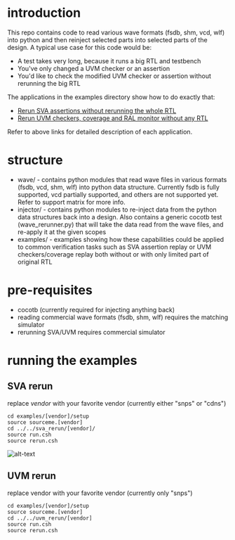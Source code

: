 ﻿# introduction
 
This repo contains code to read various wave formats (fsdb, shm, vcd, wlf) into python and then reinject selected parts into selected parts of the design. A typical use case for this code would be:

* A test takes very long, because it runs a big RTL and testbench
* You've only changed a UVM checker or an assertion
* You'd like to check the modified UVM checker or assertion without rerunning the big RTL

The applications in the examples directory show how to do exactly that:

* [Rerun SVA assertions without rerunning the whole RTL](examples/sva_rerun/README.md)
* [Rerun UVM checkers, coverage and RAL monitor without any RTL](examples/uvm_rerun/README.md)

Refer to above links for detailed description of each application.

# structure

* wave/ - contains python modules that read wave files in various formats (fsdb, vcd, shm, wlf) into python data structure. Currently fsdb is fully supported, vcd partially supported, and others are not supported yet. Refer to support matrix for more info.
* injector/ - contains python modules to re-inject data from the python data structures back into a design. Also contains a generic cocotb test (wave_rerunner.py) that will take the data read from the wave files, and re-apply it at the given scopes
* examples/ - examples showing how these capabilities could be applied to common verification tasks such as SVA assertion replay or UVM checkers/coverage replay both without or with only limited part of original RTL

# pre-requisites

* cocotb (currently required for injecting anything back)
* reading commercial wave formats (fsdb, shm, wlf) requires the matching simulator
* rerunning SVA/UVM requires commercial simulator

# running the examples

## SVA rerun

replace *vendor* with your favorite vendor (currently either "snps" or "cdns")

```
cd examples/[vendor]/setup
source sourceme.[vendor]
cd ../../sva_rerun/[vendor]/
source run.csh 
source rerun.csh
```

![alt-text](https://github.com/avidan-efody/assertion_rerun/blob/main/examples/sva_rerun/assertion-rerun.gif)

## UVM rerun

replace vendor with your favorite vendor (currently only "snps")

```
cd examples/[vendor]/setup
source sourceme.[vendor]
cd ../../uvm_rerun/[vendor]
source run.csh
source rerun.csh
```
